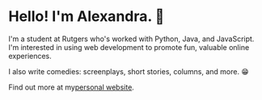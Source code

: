 # Hello! I'm Alexandra. 👋

I'm a student at Rutgers who's worked with Python, Java, and JavaScript. I'm interested in using web development to promote fun, valuable online experiences.

I also write comedies: screenplays, short stories, columns, and more. 😁

Find out more at my[personal website](https://apaskhaver.github.io/).
